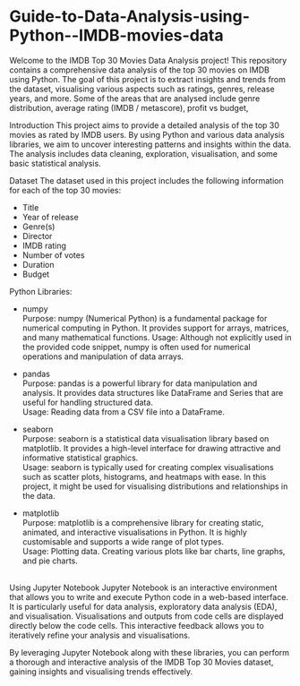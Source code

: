 # Guide-to-Data-Analysis-using-Python--IMDB-movies-data

Welcome to the IMDB Top 30 Movies Data Analysis project! This repository contains a comprehensive data analysis of the top 30 movies on IMDB using Python. The goal of this project is to extract insights and trends from the dataset, visualising various aspects such as ratings, genres, release years, and more. Some of the areas that are analysed include genre distribution, average rating (IMDB / metascore), profit vs budget, 

Introduction
This project aims to provide a detailed analysis of the top 30 movies as rated by IMDB users. By using Python and various data analysis libraries, we aim to uncover interesting patterns and insights within the data. The analysis includes data cleaning, exploration, visualisation, and some basic statistical analysis.

Dataset
The dataset used in this project includes the following information for each of the top 30 movies:

- Title
- Year of release
- Genre(s)
- Director
- IMDB rating
- Number of votes
- Duration
- Budget

Python Libraries:
- numpy
<br>Purpose: numpy (Numerical Python) is a fundamental package for numerical computing in Python. It provides support for arrays, matrices, and many mathematical functions.
Usage: Although not explicitly used in the provided code snippet, numpy is often used for numerical operations and manipulation of data arrays.

- pandas
<br>Purpose: pandas is a powerful library for data manipulation and analysis. It provides data structures like DataFrame and Series that are useful for handling structured data.
<br>Usage:
Reading data from a CSV file into a DataFrame.

- seaborn
<br>Purpose: seaborn is a statistical data visualisation library based on matplotlib. It provides a high-level interface for drawing attractive and informative statistical graphics.
<br>Usage: seaborn is typically used for creating complex visualisations such as scatter plots, histograms, and heatmaps with ease. In this project, it might be used for visualising distributions and relationships in the data.

- matplotlib
<br>Purpose: matplotlib is a comprehensive library for creating static, animated, and interactive visualisations in Python. It is highly customisable and supports a wide range of plot types.
<br>Usage: Plotting data. Creating various plots like bar charts, line graphs, and pie charts.

<br>Using Jupyter Notebook
Jupyter Notebook is an interactive environment that allows you to write and execute Python code in a web-based interface. It is particularly useful for data analysis, exploratory data analysis (EDA), and visualisation. 
Visualisations and outputs from code cells are displayed directly below the code cells. This interactive feedback allows you to iteratively refine your analysis and visualisations.

By leveraging Jupyter Notebook along with these libraries, you can perform a thorough and interactive analysis of the IMDB Top 30 Movies dataset, gaining insights and visualising trends effectively.
